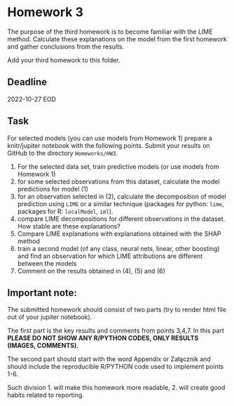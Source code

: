 # Homework 3

The purpose of the third homework is to become familiar with the LIME method. Calculate these explanations on the model from the first homework and gather conclusions from the results.

Add your third homework to this folder.

## Deadline 

2022-10-27 EOD

## Task

For selected models (you can use models from Homework 1) prepare a knitr/jupiter notebook with the following points.
Submit your results on GitHub to the directory `Homeworks/HW3`.

1. For the selected data set, train predictive models (or use models from Homework 1)
2. for some selected observations from this dataset, calculate the model predictions for model (1)
3. for an observation selected in (2), calculate the decomposition of model prediction using `LIME` or a similar technique (packages for python: `lime`, packages for R: `localModel`, `iml`).
4. compare LIME decompositions for different observations in the dataset. How stable are these explanations? 
5. Compare LIME explanations with explanations obtained with the SHAP method 
6. train a second model (of any class, neural nets, linear, other boosting) and find an observation for which LIME attributions are different between the models
7. Comment on the results obtained in (4), (5) and (6)


## **Important note:**

The submitted homework should consist of two parts (try to render html file out of your jupiter notebook). 

The first part is the key results and comments from points 3,4,7. In this part **PLEASE DO NOT SHOW ANY R/PYTHON CODES, ONLY RESULTS (IMAGES, COMMENTS).**

The second part should start with the word Appendix or Załącznik and should include the reproducible R/PYTHON code used to implement points 1-6.

Such division 1. will make this homework more readable, 2. will create good habits related to reporting.
